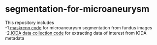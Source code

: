 # segmentation-for-microaneurysm
This repository includes <br />
-1.[maskrcnn code](https://github.com/simonma190/segmentation-for-microaneurysm/blob/main/microaneurysm_maskrcnn_SimonMa.py) for microaneurysm segmentation from fundus images <br />
-2.[IODA data collection code](https://github.com/simonma190/segmentation-for-microaneurysm/blob/main/data_collection.py) for extracting data of interest from IODA metadata <br />
